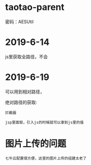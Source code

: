# taotao-parent

密码：AESUtil

# 2019-6-14

js里获取全路径，不会

# 2019-6-19

可以用到相对路径，

绝对路径的获取:
    
    拦截器
    
    jsp里面取，引入js的时候就可以拿到js里的值
    
    
# 图片上传的问题

    七牛云配置很方便，这里的图片上传的组建太老了


    
    
    
    


